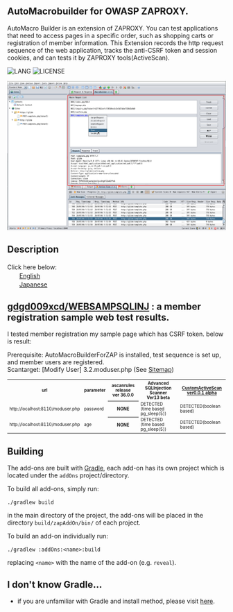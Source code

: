 ## AutoMacrobuilder for OWASP ZAPROXY. 

AutoMacro Builder is an extension of ZAPROXY. You can test applications that need to access pages in a specific order, such as shopping carts or registration of member information. This Extension records the http request sequence of the web application, tracks the anti-CSRF token and session cookies, and can tests it by ZAPROXY tools(ActiveScan).

![LANG](https://img.shields.io/github/languages/top/gdgd009xcd/AutoMacroBuilderForZAP)
![LICENSE](https://img.shields.io/github/license/gdgd009xcd/AutoMacroBuilderForZAP)

![screenshot](https://raw.githubusercontent.com/gdgd009xcd/RELEASES/master/IMG/ZAP/AutoMacroBuilderForZAPMain.png)
 
## Description  

Click here below:　<BR>
　　<A href="https://github.com/gdgd009xcd/AutoMacroBuilderForZAP/wiki/1.0.-OverView">English</A><BR>
　　<A href="https://github.com/gdgd009xcd/AutoMacroBuilderForZAP/wiki/2.0.%E6%A6%82%E8%A6%81%EF%BC%88%E6%97%A5%E6%9C%AC%E8%AA%9E%EF%BC%89">Japanese</A> <BR>


## <A href="https://github.com/gdgd009xcd/WEBSAMPSQLINJ">gdgd009xcd/WEBSAMPSQLINJ</A> : a member registration sample web test results.
I tested member registration my sample page which has CSRF token. below is result:  

Prerequisite: AutoMacroBuilderForZAP is installed, test sequence is set up, and member users are registered.  
Scantarget: [Modify User] 3.2.moduser.php (See <A href="https://github.com/gdgd009xcd/WEBSAMPSQLINJ#sitemap">Sitemap</A>)  

<table style="font-size: 70%;">
 <tr><th>url</th><th>parameter</th><TH>ascanrules release <BR>ver 36.0.0</TH><TH>Advanced SQLInjection Scanner <BR>Ver13 beta</TH><TH><A HREF="https://github.com/gdgd009xcd/CustomActiveScanForZAP">CustomActiveScan <BR>ver0.0.1 alpha</A></TH></tr>
 <tr><td>http://localhost:8110/moduser.php</td><td>password</td><TH>NONE</TD><TD>DETECTED<BR>(time based<BR>pg_sleep(5))</TD><TD>DETECTED(boolean based)</TD></tr>
  <tr><td>http://localhost:8110/moduser.php</td><td>age</td><TH>NONE</TD><TD>DETECTED<BR>(time based<BR>pg_sleep(5))</TD><TD>DETECTED(boolean based)</TD></tr>
 </table>



## Building

The add-ons are built with [Gradle], each add-on has its own project which is located under the `addOns` project/directory.

To build all add-ons, simply run:

    ./gradlew build

in the main directory of the project, the add-ons will be placed in the directory `build/zapAddOn/bin/` of each project.

To build an add-on individually run:

    ./gradlew :addOns:<name>:build

replacing `<name>` with the name of the add-on (e.g. `reveal`).

[Gradle]: https://gradle.org/

## I don't know Gradle...
* if you are unfamiliar with Gradle and install method, please visit <A href="https://github.com/gdgd009xcd/AutoMacroBuilderForZap/wiki/1.2.-Basic-Usage#12basic-usage">here</A>.
